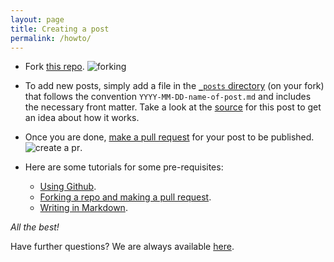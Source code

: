 ```yaml
---
layout: page
title: Creating a post
permalink: /howto/
---
```


* Fork [this repo](https://github.com/fossiiita/blog).
![forking](https://github-images.s3.amazonaws.com/help/bootcamp/Bootcamp-Fork.png)

* To add new posts, simply add a file in the [`_posts` directory](https://github.com/fossiiita/blog/tree/master/_posts) (on your fork) that follows the convention `YYYY-MM-DD-name-of-post.md` and includes the necessary front matter. Take a look at the [source](https://github.com/fossiiita/blog/tree/master/help.md) for this post to get an idea about how it works.

* Once you are done, [make a pull request](https://help.github.com/articles/creating-a-pull-request-from-a-fork/) for your post to be published.
![create a pr](https://github-images.s3.amazonaws.com/help/pull_requests/recently_pushed_branch.png).

* Here are some tutorials for some pre-requisites:
  - [Using Github](https://guides.github.com/activities/hello-world/).
  - [Forking a repo and making a pull request](https://guides.github.com/activities/forking/).
  - [Writing in Markdown](https://guides.github.com/features/mastering-markdown/).
  
*All the best!*


Have further questions? We are always available [here](https://github.com/fossiiita/issues).
